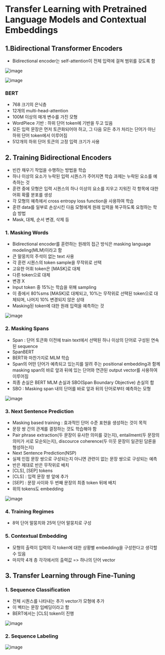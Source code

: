 # Transfer Learning with Pretrained Language Models and Contextual Embeddings

## 1.Bidirectional Transformer Encoders

- Bidirectional encoder는 self-attention이 전체 입력에 걸쳐 범위를 갖도록 함

![image](https://user-images.githubusercontent.com/80622859/204095708-946f53d1-35e7-4db3-b495-2a29e96d5bb8.png)

![image](https://user-images.githubusercontent.com/80622859/204095759-39c23850-4627-428c-bae7-3bed7a8a8c73.png)

### BERT

- 768 크기의 은닉층
- 12개의 multi-head-attention
- 100M 이상의 매개 변수를 가진 모형
- WordPiece 기반 : 하위 단어 token에 기반을 두고 있음
- 모든 입력 문장은 먼저 토큰화되어야 하고, 그 다음 모든 추가 처리는 단어가 아닌 하위 단어 token에서 이루어짐
- 512개의 하위 단어 토큰의 고정 입력 크기가 사용


## 2. Training Bidirectional Encoders
- 빈칸 채우기 작업을 수행하는 방법을 학습
- 하나 이상의 요소가 누락된 입력 시퀀스가 주어지면 학습 과제는 누락된 요소를 예측하는 것
- 훈련 중에 모형은 입력 시퀀스의 하나 이상의 요소를 지우고 지워진 각 항목에 대한 어휘 확률 분포를 생성
- 각 모형의 예측에서 cross entropy loss function을 사용하여 학습
- 훈련 data를 일부로 손상시킨 다음 모형에게 원래 입력을 복구하도록 요청하는 학습 방법
- Mask, 대체, 순서 변경, 삭제 등

### 1. Masking Words
- Bidirectional encoder를 훈련하는 원래의 접근 방식은 masking language modeling(MLM)이라고 함
- 큰 말뭉치의 주석이 없는 text 사용
- 각 훈련 시퀀스의 token sample을 무작위로 선택
- 고유한 어휘 token은 [MASK]로 대체
- 다른 token으로 대체
- 변경 X
- Input token 중 15%는 학습을 위해 sampling
- 이 중에서 80%sms [MASK]로 대체되고, 10%는 무작위로 선택된 token으로 대체되며, 나머지 10% 변경되지 않은 상태
- Masking된 token에 대한 원래 입력을 예측하는 것

![image](https://user-images.githubusercontent.com/80622859/204096144-8a6b0f55-2c1d-48e6-aeeb-f480c35dcae3.png)

### 2. Masking Spans
- Span : 단어 토큰화 이전에 train text에서 선택된 하나 이상의 단어로 구성된 연속된 sequence
- SpanBERT
- BERT와 마찬가지로 MLM 학습
- Span의 어떤 단어가 예측되고 있는지를 알려 주는 positional embedding과 함께 masking span의 바로 앞과 뒤에 있는 단어와 연관된 output vector를 사용하여 이루어짐 
- 최종 손실은 BERT MLM 손실과 SBO(Span Boundary Objective) 손실의 합
- SBO : Masking span 내의 단어를 바로 앞과 뒤의 단어로부터 예측하는 모형

![image](https://user-images.githubusercontent.com/80622859/204096380-54703ce4-4ccf-4c57-a7c6-3069fa497d91.png)

### 3. Next Sentence Prediction

- Masking based training : 효과적인 단어 수준 표현을 생성하는 것이 목적
- 문장 쌍 간의 관계를 결정하는 것도 학습해야 함
- Pair phrase extraction(두 문장이 유사한 의미를 갖는지), entailment(두 문장의 의미가 서로 모순되는지), discource coherence(두 이웃 문장이 일관된 담론을 형성하는지)
- Next Sentence Prediction(NSP)
- 실제 인접 문장 쌍으로 구성되는지 아니면 관련이 없는 문장 쌍으로 구성되는 예측
- 반은 제대로 반은 무작위로 배치
- [CLS], [SEP] tokens
- [CLS] : 입력 문장 쌍 앞에 추가
- [SEP] : 문장 사이와 두 번째 문장의 최종 token 뒤에 배치
- 위의 tokens도 embedding

![image](https://user-images.githubusercontent.com/80622859/204096608-f4d0bb36-d110-4a8f-9ab0-9a8a3b17daf3.png)

### 4. Training Regimes
- 8억 단어 말뭉치와 25억 단어 말뭉치로 구성

### 5. Contextual Embedding
- 모형의 출력이 입력의 각 token에 대한 상황별 embedding을 구성한다고 생각할 수 있음
- 마지막 4개 층 각각에서의 출력값 => 하나의 단어 vector

## 3. Transfer Learning through Fine-Tuning

### 1. Sequence Classification
- 전체 시퀀스를 나타내는 추가 vector가 모형에 추가
- 이 벡터는 문장 임베딩이라고 함
- BERT에서는 [CLS] token이 진행

![image](https://user-images.githubusercontent.com/80622859/204097517-c1a42153-86a6-43df-8333-c93ecf574696.png)

### 2. Sequence Labeling

![image](https://user-images.githubusercontent.com/80622859/204097542-bab53d18-f7fd-49c8-8c7a-92e532b5232b.png)

